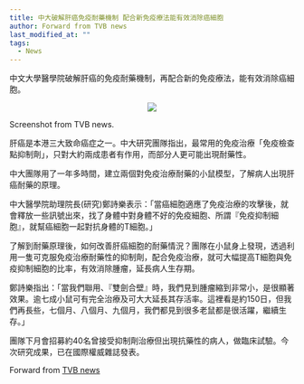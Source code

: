 ```yaml
---
title: 中大破解肝癌免疫耐藥機制 配合新免疫療法能有效消除癌細胞
author: Forward from TVB news
last_modified_at: ""
tags: 
  - News
---
```


中文大學醫學院破解肝癌的免疫耐藥機制，再配合新的免疫療法，能有效消除癌細胞。

<p align="center" width="60%">
    <img src="https://user-images.githubusercontent.com/81615397/274228162-3caea4b4-dbfc-442a-b72e-4933a8fa4e84.png">
    <figcaption>Screenshot from TVB news.</figcaption>
</p>

肝癌是本港三大致命癌症之一。中大研究團隊指出，最常用的免疫治療「免疫檢查點抑制劑」，只對大約兩成患者有作用，而部分人更可能出現耐藥性。

中大團隊用了一年多時間，建立兩個對免疫治療耐藥的小鼠模型，了解病人出現肝癌耐藥的原理。

中大醫學院助理院長(研究)鄭詩樂表示：「當癌細胞適應了免疫治療的攻擊後，就會釋放一些訊號出來，找了身體中對身體不好的免疫細胞、所謂『免疫抑制細胞』，就幫癌細胞一起對抗身體的T細胞。」

了解到耐藥原理後，如何改善肝癌細胞的耐藥情況？團隊在小鼠身上發現，透過利用一隻可克服免疫治療耐藥性的抑制劑，配合免疫治療，就可大幅提高T細胞與免疫抑制細胞的比率，有效消除腫瘤，延長病人生存期。

鄭詩樂指出：「當我們聯用、『雙劍合壁』時，我們見到腫瘤縮到非常小，是很顯著效果。逾七成小鼠可有完全治療及可大大延長其存活率。這裡看是約150日，但我們再長些，七個月、八個月、九個月，我們都見到很多老鼠都是很活躍，繼續生存。」

團隊下月會招募約40名曾接受抑制劑治療但出現抗藥性的病人，做臨床試驗。今次研究成果，已在國際權威雜誌發表。

Forward from [TVB news](https://news.tvb.com/tc/local/64b00ae7c2ea9a2f9f9821e8/%E6%B8%AF%E6%BE%B3-%E4%B8%AD%E5%A4%A7%E7%A0%B4%E8%A7%A3%E8%82%9D%E7%99%8C%E5%85%8D%E7%96%AB%E8%80%90%E8%97%A5%E6%A9%9F%E5%88%B6%E9%85%8D%E5%90%88%E6%96%B0%E5%85%8D%E7%96%AB%E7%99%82%E6%B3%95%E8%83%BD%E6%9C%89%E6%95%88%E6%B6%88%E9%99%A4%E7%99%8C%E7%B4%B0%E8%83%9E)